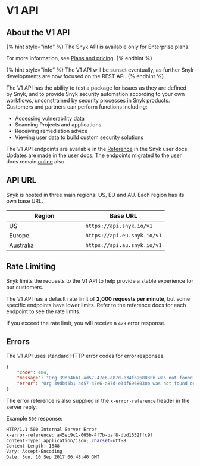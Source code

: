 # V1 API

## About the V1 API

{% hint style="info" %}
The Snyk API is available only for Enterprise plans.&#x20;

For more information, see [Plans and pricing](https://snyk.io/plans).
{% endhint %}

{% hint style="info" %}
The V1 API will be sunset eventually, as further Snyk developments are now focused on the REST API.
{% endhint %}

The V1 API has the ability to test a package for issues as they are defined by Snyk, and to provide Snyk security automation according to your own workflows, unconstrained by security processes in Snyk products. Customers and partners can perform functions including:

* Accessing vulnerability data
* Scanning Projects and applications
* Receiving remediation advice
* Viewing user data to build custom security solutions

The V1 API endpoints are available in the [Reference](reference/) in the Snyk user docs. Updates are made in the user docs. The endpoints migrated to the user docs remain [online](https://snyk.docs.apiary.io) also.

## API URL&#x20;

Snyk is hosted in three main regions: US, EU and AU. Each region has its own base URL.

<table><thead><tr><th width="189">Region</th><th>Base URL</th></tr></thead><tbody><tr><td>US</td><td><code>https://api.snyk.io/v1</code></td></tr><tr><td>Europe</td><td><code>https://api.eu.snyk.io/v1</code></td></tr><tr><td>Australia</td><td><code>https://api.au.snyk.io/v1</code></td></tr></tbody></table>

## Rate Limiting

Snyk limits the requests to the V1 API to help provide a stable experience for our customers.

The V1 API has a default rate limit of **2,000 requests per minute**, but some specific endpoints have lower limits. Refer to the reference docs for each endpoint to see the rate limits.

If you exceed the rate limit, you will receive a `429` error response.

## Errors

The V1 API uses standard HTTP error codes for error responses.&#x20;

```json
{
    "code": 404,
    "message": "Org 39db46b1-ad57-47e6-a87d-e34f6968030b was not found or you may not have the correct permissions to access the org.",
    "error": "Org 39db46b1-ad57-47e6-a87d-e34f6968030b was not found or you may not have the correct permissions to access the org."
}
```

The error reference is also supplied in the `x-error-reference` header in the server reply.

Example `500` response:

```sh
HTTP/1.1 500 Internal Server Error
x-error-reference: a45ec9c1-065b-4f7b-baf8-dbd1552ffc9f
Content-Type: application/json; charset=utf-8
Content-Length: 1848
Vary: Accept-Encoding
Date: Sun, 10 Sep 2017 06:48:40 GMT
```
